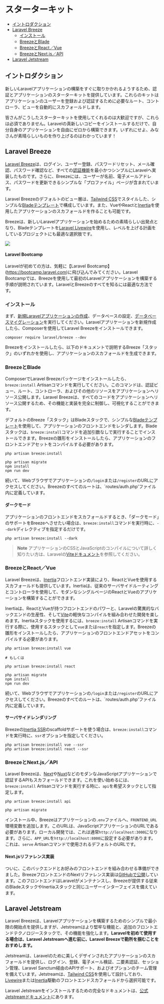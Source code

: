 # スターターキット

- [イントロダクション](#introduction)
- [Laravel Breeze](#laravel-breeze)
    - [インストール](#laravel-breeze-installation)
    - [BreezeとBlade](#breeze-and-blade)
    - [BreezeとReact／Vue](#breeze-and-inertia)
    - [BreezeとNext.js／API](#breeze-and-next)
- [Laravel Jetstream](#laravel-jetstream)

<a name="introduction"></a>
## イントロダクション

新しいLaravelアプリケーションの構築をすぐに取りかかれるようするため、認証とアプリケーションのスターターキットを提供しています。これらのキットはアプリケーションのユーザーを登録および認証するために必要なルート、コントローラ、ビューを自動的にスカフォールドします。

皆さんがこうしたスターターキットを使用してくれるのは大歓迎ですが、これらは必須でありません。Laravelの真新しいコピーをインストールするだけで、自分自身のアプリケーションを自由にゼロから構築できます。いずれにせよ、みなさんが素晴らしいものを作り上げるのはわかっています！

<a name="laravel-breeze"></a>
## Laravel Breeze

[Laravel Breeze](https://github.com/laravel/breeze)は、ログイン、ユーザー登録、パスワードリセット、メール確認、パスワード確認など、すべての[認証機能](/docs/{{version}}/authentication)を最小かつシンプルにLaravelへ実装したものです。さらに、Breezeには、ユーザーが名前、電子メールアドレス、パスワードを更新できるシンプルな「プロファイル」ページが含まれています。

Laravel Breezeのデフォルトのビュー層は、[Tailwind CSS](https://tailwindcss.com)でスタイルした、シンプルな[Bladeテンプレート](/docs/{{version}}/blade)で構成しています。また、VueやReactと[Inertia](https://inertiajs.com)を使用したアプリケーションのスカフォールドを作ることも可能です。

Breezeは、新しいLaravelアプリケーションを始めるための素晴らしい出発点となり、Bladeテンプレートを[Laravel Livewire](https://laravel-livewire.com)を使用し、レベルを上げる計画をしているプロジェクトにも最適な選択肢です。

<img src="https://laravel.com/img/docs/breeze-register.png">

#### Laravel Bootcamp

Laravelが初めての方は、気軽に【Laravel Bootcamp】(https://bootcamp.laravel.com)に飛び込んでみてください。Laravel Bootcampでは、Breezeを使用して最初のLaravelアプリケーションを構築する手順が説明されています。LaravelとBreezeのすべてを知るには最適な方法です。

<a name="laravel-breeze-installation"></a>
### インストール

まず、[新規Laravelアプリケーションの作成](/docs/{{version}}/installation)、データベースの設定、[データベースマイグレーション](/docs/{{version}}/migrations)を実行してください。Laravelアプリケーションを新規作成したら、Composerを使用してLaravel Breezeをインストールできます。

```shell
composer require laravel/breeze --dev
```

Breezeをインストールしたら、以下のドキュメントで説明するBreeze「スタック」のいずれかを使用し、アプリケーションのスカフォールドを生成できます。

<a name="breeze-and-blade"></a>
### BreezeとBlade

ComposerでLaravel Breezeパッケージをインストールしたら、`breeze:install` Artisanコマンドを実行してください。このコマンドは、認証ビュー、ルート、コントローラ、およびその他のリソースをアプリケーションへリソース公開します。Laravel Breezeは、すべてのコードをアプリケーションへリソース公開するため、その機能と実装を完全に制御し、可視化することができます。

デフォルトのBreeze「スタック」はBladeスタックで、シンプルな[Bladeテンプレート](/docs/{{version}}/blade)を使用して、アプリケーションのフロントエンドをレンダします。Bladeスタックは、`breeze:install`コマンドを追加引数なしで実行することでインストールできます。Breezeの雛形をインストールしたら、アプリケーションのフロントエンドアセットをコンパイルする必要があります。

```shell
php artisan breeze:install

php artisan migrate
npm install
npm run dev
```

続いて、Webブラウザでアプリケーションの`/login`または`/register`のURLにアクセスしてください。Breezeのすべてのルートは、`routes/auth.php'ファイル内に定義しています。

<a name="dark-mode"></a>
#### ダークモード

アプリケーションのフロントエンドをスカフォールドするとき、「ダークモード」のサポートをBreezeへさせたい場合は、`breeze:install`コマンドを実行時に、`--dark`ディレクティブを指定するだけです。

```shell
php artisan breeze:install --dark
```

> **Note**
> アプリケーションのCSSとJavaScriptのコンパイルについて詳しく知りたい方は、Laravelの[Viteドキュメント](/docs/{{version}}/vite#running-vite)を参照してください。

<a name="breeze-and-inertia"></a>
### BreezeとReact／Vue

Laravel Breezeは、[Inertia](https://inertiajs.com)フロントエンド実装により、ReactとVueを使用するスカフォールドも提供しています。Inertiaは、従来のサーバサイドルーティングとコントローラを使用して、モダンなシングルページのReactとVueのアプリケーションを構築することができます。

Inertiaは、ReactとVueが持つフロントエンドのパワーと、Laravelの驚異的なバックエンドの生産性、そして[Vite](https://vitejs.dev)の軽快なコンパイルを組み合わせた開発を楽しめます。Inertiaスタックを使用するには、`breeze:install` Artisanコマンドを実行する際に、使用するスタックとして`vue`または`react`を指定します。Breezeの雛形をインストールしたら、アプリケーションのフロントエンドアセットをコンパイルする必要があります。

```shell
php artisan breeze:install vue

# もしくは

php artisan breeze:install react

php artisan migrate
npm install
npm run dev
```

続いて、Webブラウザでアプリケーションの`/login`または`/register`のURLにアクセスしてください。Breezeのすべてのルートは、`routes/auth.php'ファイル内に定義しています。

<a name="server-side-rendering"></a>
#### サーバサイドレンダリング

Breezeの[Inertia SSR](https://inertiajs.com/server-side-rendering)のscaffoldサポートを使う場合は、`breeze:install`コマンドを実行時に、`ssr`オプションを指定してください。

```shell
php artisan breeze:install vue --ssr
php artisan breeze:install react --ssr
```

<a name="breeze-and-next"></a>
### BreezeとNext.js／API

Laravel Breezeは、[Next](https://nextjs.org)や[Nuxt](https://nuxtjs.org)などのモダンなJavaScriptアプリケーションで認証するAPIもスカフォールドできます。これを使い始めるには、`breeze:install` Artisanコマンドを実行する時に、`api`を希望スタックとして指定します。

```shell
php artisan breeze:install api

php artisan migrate
```

インストール中、Breezeはアプリケーションの`.env`ファイルへ、`FRONTEND_URL`環境変数を追加します。このURLは、JavaScriptアプリケーションのURLである必要があります。ローカル開発では、これは通常`http://localhost:3000`になります。さらに、`APP_URL`を`http://localhost:8000`に設定する必要があります。これは、`serve` Artisanコマンドで使用されるデフォルトのURLです。

<a name="next-reference-implementation"></a>
#### Next.jsリファレンス実装

ついに、このバックエンドとお好みのフロントエンドを組み合わせる準備ができました。BreezeフロントエンドのNextリファレンス実装は[GitHubで公開](https://github.com/laravel/breeze-next)しています。このフロントエンドはLaravelがメンテナンスし、Breezeが提供する従来のBladeスタックやInertiaスタックと同じユーザーインターフェイスを備えています。

<a name="laravel-jetstream"></a>
## Laravel Jetstream

Laravel Breezeは、Laravelアプリケーションを構築するためのシンプルで最小限の開始点を提供しますが、Jetstreamはより堅牢な機能と、追加のフロントエンドテクノロジースタックで、その機能を強化します。**Laravelを初めて使用する場合は、Laravel Jetstreamへ進む前に、Laravel Breezeで勘所を掴むことをおすめします。**

Jetstreamは、Laravelのために美しくデザインされたアプリケーションのスカフォールドを提供し、ログイン、登録、電子メール検証、二要素認証、セッション管理、Laravel Sanctum経由のAPIサポート、およびオプションのチーム管理を備えています。Jetstreamは、[Tailwind CSS](https://tailwindcss.com)を使用して設計しており、[Livewire](https://laravel-livewire.com)または[Inertia](https://inertiajs.com)駆動のフロントエンドスカフォールドから選択可能です。

Laravel Jetstreamをインストールするための完全なドキュメントは、[公式Jetstreamドキュメント](https://jetstream.laravel.com/2.x/introduction.html)にあります。
